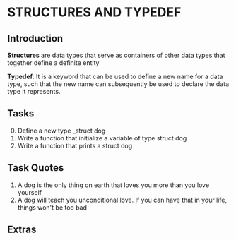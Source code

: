 # STRUCTURES AND TYPEDEF

## Introduction
**Structures** are data types that serve as containers of other data
types that together define a definite entity  

**Typedef**: It is a keyword that can be used to define a new name
for a data type, such that the new name can subsequently be used to
declare the data type it represents.

## Tasks
0. Define a new type _struct dog  
1. Write a function that initialize a variable of type struct dog  
2. Write a function that prints a struct dog

## Task Quotes
1. A dog is the only thing on earth that loves you more than you love yourself
2. A dog will teach you unconditional love. If you can have that in your life, things won't be too bad

## Extras
